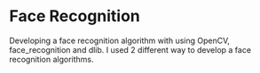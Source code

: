 # Face Recognition
Developing a face recognition algorithm with using OpenCV, face_recognition and dlib.
I used 2 different way to develop a face recognition algorithms.


